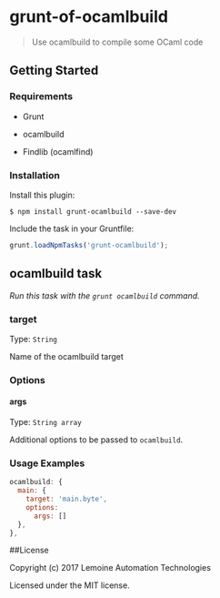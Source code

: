 # grunt-of-ocamlbuild

> Use ocamlbuild to compile some OCaml code


## Getting Started

### Requirements

* Grunt

* ocamlbuild

* Findlib (ocamlfind)


### Installation

Install this plugin:

```shell
$ npm install grunt-ocamlbuild --save-dev
```


Include the task in your Gruntfile:

```js
grunt.loadNpmTasks('grunt-ocamlbuild');
```


## ocamlbuild task

_Run this task with the `grunt ocamlbuild` command._

### target
Type: `String`

Name of the ocamlbuild target


### Options

#### args
Type: `String array`

Additional options to be passed to `ocamlbuild`.



### Usage Examples

```js
ocamlbuild: {
  main: {
    target: 'main.byte',
    options:
      args: []
  },
},
```


##License

Copyright (c) 2017 Lemoine Automation Technologies

Licensed under the MIT license.
